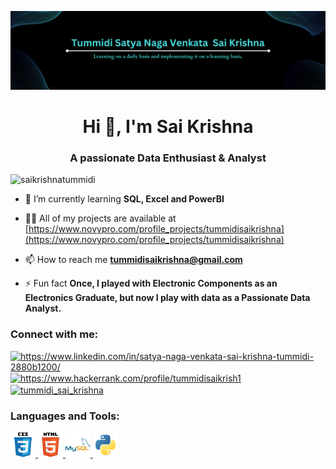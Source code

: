 ![logo](https://github.com/saikrishnatummidi/saikrishnatummidi/blob/main/Navy%20Blue%20Geometric%20Technology%20LinkedIn%20Banner.png)
<h1 align="center">Hi 👋, I'm Sai Krishna</h1>
<h3 align="center">A passionate Data Enthusiast & Analyst</h3>

<p align="left"> <img src="https://komarev.com/ghpvc/?username=saikrishnatummidi&label=Profile%20views&color=0e75b6&style=flat" alt="saikrishnatummidi" /> </p>

- 🌱 I’m currently learning **SQL, Excel and PowerBI**

- 👨‍💻 All of my projects are available at [https://www.novypro.com/profile_projects/tummidisaikrishna](https://www.novypro.com/profile_projects/tummidisaikrishna)

- 📫 How to reach me **tummidisaikrishna@gmail.com**

- ⚡ Fun fact **Once, I played with Electronic Components as an Electronics Graduate, but now I play with data as a Passionate Data Analyst.**

<h3 align="left">Connect with me:</h3>
<p align="left">
<a href="https://linkedin.com/in/https://www.linkedin.com/in/satya-naga-venkata-sai-krishna-tummidi-2880b1200/" target="blank"><img align="center" src="https://raw.githubusercontent.com/rahuldkjain/github-profile-readme-generator/master/src/images/icons/Social/linked-in-alt.svg" alt="https://www.linkedin.com/in/satya-naga-venkata-sai-krishna-tummidi-2880b1200/" height="30" width="40" /></a>
<a href="https://www.hackerrank.com/https://www.hackerrank.com/profile/tummidisaikrish1" target="blank"><img align="center" src="https://raw.githubusercontent.com/rahuldkjain/github-profile-readme-generator/master/src/images/icons/Social/hackerrank.svg" alt="https://www.hackerrank.com/profile/tummidisaikrish1" height="30" width="40" /></a>
<a href="https://www.leetcode.com/tummidi_sai_krishna" target="blank"><img align="center" src="https://raw.githubusercontent.com/rahuldkjain/github-profile-readme-generator/master/src/images/icons/Social/leet-code.svg" alt="tummidi_sai_krishna" height="30" width="40" /></a>
</p>

<h3 align="left">Languages and Tools:</h3>
<p align="left"> <a href="https://www.w3schools.com/css/" target="_blank" rel="noreferrer"> <img src="https://raw.githubusercontent.com/devicons/devicon/master/icons/css3/css3-original-wordmark.svg" alt="css3" width="40" height="40"/> </a> <a href="https://www.w3.org/html/" target="_blank" rel="noreferrer"> <img src="https://raw.githubusercontent.com/devicons/devicon/master/icons/html5/html5-original-wordmark.svg" alt="html5" width="40" height="40"/> </a> <a href="https://www.mysql.com/" target="_blank" rel="noreferrer"> <img src="https://raw.githubusercontent.com/devicons/devicon/master/icons/mysql/mysql-original-wordmark.svg" alt="mysql" width="40" height="40"/> </a> <a href="https://www.python.org" target="_blank" rel="noreferrer"> <img src="https://raw.githubusercontent.com/devicons/devicon/master/icons/python/python-original.svg" alt="python" width="40" height="40"/> </a> </p>
